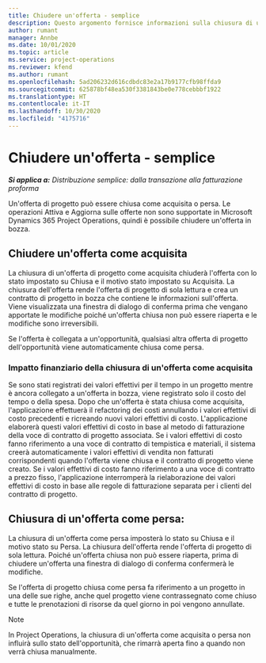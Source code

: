 ```yaml
---
title: Chiudere un'offerta - semplice
description: Questo argomento fornisce informazioni sulla chiusura di un'offerta in Project Operations.
author: rumant
manager: Annbe
ms.date: 10/01/2020
ms.topic: article
ms.service: project-operations
ms.reviewer: kfend
ms.author: rumant
ms.openlocfilehash: 5ad206232d616cdbdc83e2a17b9177cfb98ffda9
ms.sourcegitcommit: 625878bf48ea530f3381843be0e778cebbbf1922
ms.translationtype: HT
ms.contentlocale: it-IT
ms.lasthandoff: 10/30/2020
ms.locfileid: "4175716"
---
```

# <a name="close-a-quote---lite"></a>Chiudere un'offerta - semplice

_**Si applica a:** Distribuzione semplice: dalla transazione alla fatturazione proforma_

Un'offerta di progetto può essere chiusa come acquisita o persa. Le operazioni Attiva e Aggiorna sulle offerte non sono supportate in Microsoft Dynamics 365 Project Operations, quindi è possibile chiudere un'offerta in bozza.

## <a name="close-a-quote-as-won"></a>Chiudere un'offerta come acquisita

La chiusura di un'offerta di progetto come acquisita chiuderà l'offerta con lo stato impostato su Chiusa e il motivo stato impostato su Acquisita. La chiusura dell'offerta rende l'offerta di progetto di sola lettura e crea un contratto di progetto in bozza che contiene le informazioni sull'offerta. Viene visualizzata una finestra di dialogo di conferma prima che vengano apportate le modifiche poiché un'offerta chiusa non può essere riaperta e le modifiche sono irreversibili.

Se l'offerta è collegata a un'opportunità, qualsiasi altra offerta di progetto dell'opportunità viene automaticamente chiusa come persa.

### <a name="financial-impact-of-closing-a-quote-as-won"></a>Impatto finanziario della chiusura di un'offerta come acquisita

Se sono stati registrati dei valori effettivi per il tempo in un progetto mentre è ancora collegato a un'offerta in bozza, viene registrato solo il costo del tempo o della spesa. Dopo che un'offerta è stata chiusa come acquisita, l'applicazione effettuerà il refactoring dei costi annullando i valori effettivi di costo precedenti e ricreando nuovi valori effettivi di costo. L'applicazione elaborerà questi valori effettivi di costo in base al metodo di fatturazione della voce di contratto di progetto associata. Se i valori effettivi di costo fanno riferimento a una voce di contratto di tempistica e materiali, il sistema creerà automaticamente i valori effettivi di vendita non fatturati corrispondenti quando l'offerta viene chiusa e il contratto di progetto viene creato. Se i valori effettivi di costo fanno riferimento a una voce di contratto a prezzo fisso, l'applicazione interromperà la rielaborazione dei valori effettivi di costo in base alle regole di fatturazione separata per i clienti del contratto di progetto.

## <a name="closing-a-quote-as-lost"></a>Chiusura di un'offerta come persa:

La chiusura di un'offerta come persa imposterà lo stato su Chiusa e il motivo stato su Persa. La chiusura dell'offerta rende l'offerta di progetto di sola lettura. Poiché un'offerta chiusa non può essere riaperta, prima di chiudere un'offerta una finestra di dialogo di conferma confermerà le modifiche.

Se l'offerta di progetto chiusa come persa fa riferimento a un progetto in una delle sue righe, anche quel progetto viene contrassegnato come chiuso e tutte le prenotazioni di risorse da quel giorno in poi vengono annullate.

> [!NOTE]
> In Project Operations, la chiusura di un'offerta come acquisita o persa non influirà sullo stato dell'opportunità, che rimarrà aperta fino a quando non verrà chiusa manualmente.
